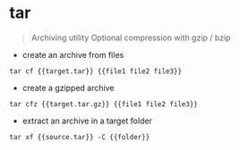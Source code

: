 # tar

> Archiving utility
> Optional compression with gzip / bzip

- create an archive from files

`tar cf {{target.tar}} {{file1 file2 file3}}`

- create a gzipped archive

`tar cfz {{target.tar.gz}} {{file1 file2 file3}}`

- extract an archive in a target folder

`tar xf {{source.tar}} -C {{folder}}`
